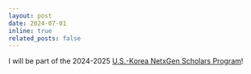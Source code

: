 ```yaml
---
layout: post
date: 2024-07-01
inline: true
related_posts: false
---
```


I will be part of the 2024-2025 [U.S.-Korea NetxGen Scholars Program](https://www.csis.org/programs/korea-chair/projects/us-korea-nextgen-scholars-program/2024-2025-nextgen-scholars)!
